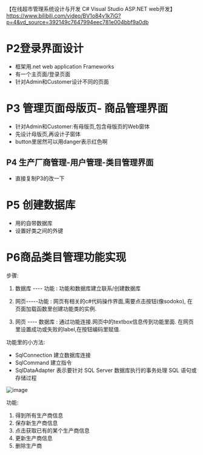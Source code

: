 【在线超市管理系统设计与开发 C# Visual Studio ASP.NET web开发】https://www.bilibili.com/video/BV1o84y1k7iG?p=4&vd_source=392149c7647994eec781e004bbf9a0db
 
# P2登录界面设计
 
 - 框架用.net web application Frameworks
 - 有一个主页面/登录页面
 - 针对Admin和Customer设计不同的页面

# P3 管理页面母版页- 商品管理界面

- 针对Admin和Customer:有母版页,包含母版页的Web窗体
- 先设计母版页,再设计子窗体
- button里居然可以用danger表示红色啊
## P4 生产厂商管理-用户管理-类目管理界面

- 直接复制P3的改一下

# P5 创建数据库

- 用的自带数据库
- 设置好类之间的外键

# P6商品类目管理功能实现

步骤:

1. 数据库 ---- 功能 : 功能和数据库建立联系/创建数据库

2. 网页-----功能 : 网页有相关的c#代码操作界面,需要点击按钮(像sodoko), 在页面加载函数里创建功能类的实例.

3. 网页 ---- 数据库 : 通过功能连接.网页中的textbox信息传到功能里面. 在网页里设置成功或失败的label,在按钮编码里赋值.

功能里的小方法:

- SqlConnection 建立数据库连接
- SqlCommand 建立指令
- SqlDataAdapter 表示要针对 SQL Server 数据库执行的事务处理 SQL 语句或存储过程

 ![image](https://user-images.githubusercontent.com/117897416/222665965-84680d00-8be9-47fc-971d-3f88fc2b810d.png)


功能:

1. 得到所有生产商信息
2. 保存新生产商信息
3. 点击获取已有的某个生产商信息
4. 更新生产商信息
5. 删除生产商
 

